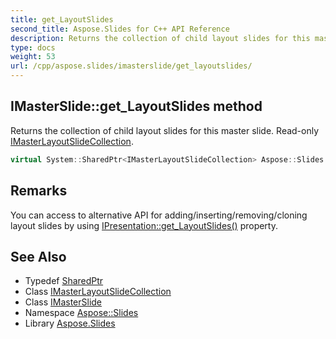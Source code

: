 ```yaml
---
title: get_LayoutSlides
second_title: Aspose.Slides for C++ API Reference
description: Returns the collection of child layout slides for this master slide. Read-only IMasterLayoutSlideCollection.
type: docs
weight: 53
url: /cpp/aspose.slides/imasterslide/get_layoutslides/
---
```

## IMasterSlide::get_LayoutSlides method


Returns the collection of child layout slides for this master slide. Read-only [IMasterLayoutSlideCollection](../../imasterlayoutslidecollection/).

```cpp
virtual System::SharedPtr<IMasterLayoutSlideCollection> Aspose::Slides::IMasterSlide::get_LayoutSlides()=0
```

## Remarks


You can access to alternative API for adding/inserting/removing/cloning layout slides by using [IPresentation::get_LayoutSlides()](../../ipresentation/get_layoutslides/) property. 
## See Also

* Typedef [SharedPtr](../../../system/sharedptr/)
* Class [IMasterLayoutSlideCollection](../../imasterlayoutslidecollection/)
* Class [IMasterSlide](../)
* Namespace [Aspose::Slides](../../)
* Library [Aspose.Slides](../../../)
